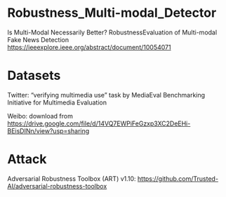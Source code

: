 # Robustness_Multi-modal_Detector
Is Multi-Modal Necessarily Better? RobustnessEvaluation of Multi-modal Fake News Detection
https://ieeexplore.ieee.org/abstract/document/10054071

# Datasets
Twitter: “verifying multimedia use” task by MediaEval Benchmarking Initiative for Multimedia Evaluation

Weibo: download from https://drive.google.com/file/d/14VQ7EWPiFeGzxp3XC2DeEHi-BEisDINn/view?usp=sharing

# Attack
Adversarial Robustness Toolbox (ART) v1.10: https://github.com/Trusted-AI/adversarial-robustness-toolbox
